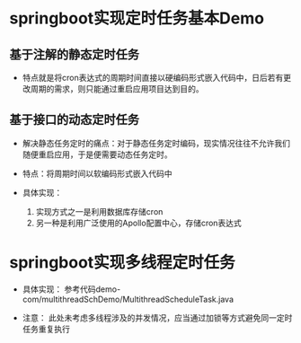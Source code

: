 # springboot实现定时任务基本Demo
## 基于注解的静态定时任务
- 特点就是将cron表达式的周期时间直接以硬编码形式嵌入代码中，日后若有更改周期的需求，则只能通过重启应用项目达到目的。

## 基于接口的动态定时任务
- 解决静态任务定时的痛点：对于静态任务定时编码，现实情况往往不允许我们随便重启应用，于是便需要动态任务定时。
- 特点：将周期时间以软编码形式嵌入代码中

- 具体实现：
    1. 实现方式之一是利用数据库存储cron
    2. 另一种是利用广泛使用的Apollo配置中心，存储cron表达式
  
# springboot实现多线程定时任务
- 具体实现：
  参考代码demo-com/multithreadSchDemo/MultithreadScheduleTask.java
  
- 注意：
  此处未考虑多线程涉及的并发情况，应当通过加锁等方式避免同一定时任务重复执行
  
